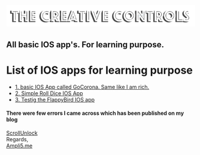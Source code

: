 # <h1><a href="https://scrollunlock.wordpress.com/"><img src="https://github.com/trickyj/Blog_app_in_Django/blob/master/src/assets/logo.png"></a></h1>	

## All basic IOS app's. For learning purpose. 

# List of IOS apps for learning purpose

  * <a href="https://github.com/trickyj/IOS-GoCorona"> 1. basic IOS App called GoCorona. Same like I am rich.</a> 
  * <a href="#">2. Simple Roll Dice IOS App</a>
  * <a href="#">3. Testig the FlappyBird IOS app</a>


#### There were few errors I came across which has been published on my blog

<a href="https://scrollunlock.wordpress.com/">ScrollUnlock</a>
<br>
Regards, <br>
<a href="http://ampli5.me">Ampli5.me</a>
